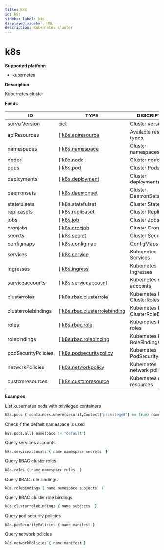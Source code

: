 ```yaml
---
title: k8s
id: k8s
sidebar_label: k8s
displayed_sidebar: MQL
description: Kubernetes cluster
---
```


# k8s

**Supported platform**

- kubernetes

**Description**

Kubernetes cluster

**Fields**

| ID                  | TYPE                                                                    | DESCRIPTION                         |
| ------------------- | ----------------------------------------------------------------------- | ----------------------------------- |
| serverVersion       | dict                                                                    | Cluster version                     |
| apiResources        | &#91;&#93;[k8s.apiresource](k8s.apiresource.md)                         | Available resource types            |
| namespaces          | &#91;&#93;[k8s.namespace](k8s.namespace.md)                             | Cluster namespaces                  |
| nodes               | &#91;&#93;[k8s.node](k8s.node.md)                                       | Cluster nodes                       |
| pods                | &#91;&#93;[k8s.pod](k8s.pod.md)                                         | Cluster Pods                        |
| deployments         | &#91;&#93;[k8s.deployment](k8s.deployment.md)                           | Cluster deployments                 |
| daemonsets          | &#91;&#93;[k8s.daemonset](k8s.daemonset.md)                             | Cluster DaemonSets                  |
| statefulsets        | &#91;&#93;[k8s.statefulset](k8s.statefulset.md)                         | Cluster StatefulSets                |
| replicasets         | &#91;&#93;[k8s.replicaset](k8s.replicaset.md)                           | Cluster ReplicaSets                 |
| jobs                | &#91;&#93;[k8s.job](k8s.job.md)                                         | Cluster Jobs                        |
| cronjobs            | &#91;&#93;[k8s.cronjob](k8s.cronjob.md)                                 | Cluster CronJobs                    |
| secrets             | &#91;&#93;[k8s.secret](k8s.secret.md)                                   | Cluster Secrets                     |
| configmaps          | &#91;&#93;[k8s.configmap](k8s.configmap.md)                             | ConfigMaps                          |
| services            | &#91;&#93;[k8s.service](k8s.service.md)                                 | Kubernetes Services                 |
| ingresses           | &#91;&#93;[k8s.ingress](k8s.ingress.md)                                 | Kubernetes Ingresses                |
| serviceaccounts     | &#91;&#93;[k8s.serviceaccount](k8s.serviceaccount.md)                   | Kubernetes service accounts         |
| clusterroles        | &#91;&#93;[k8s.rbac.clusterrole](k8s.rbac.clusterrole.md)               | Kubernetes RBAC ClusterRoles        |
| clusterrolebindings | &#91;&#93;[k8s.rbac.clusterrolebinding](k8s.rbac.clusterrolebinding.md) | Kubernetes RBAC ClusterRoleBindings |
| roles               | &#91;&#93;[k8s.rbac.role](k8s.rbac.role.md)                             | Kubernetes RBAC roles               |
| rolebindings        | &#91;&#93;[k8s.rbac.rolebinding](k8s.rbac.rolebinding.md)               | Kubernetes RBAC RoleBindings        |
| podSecurityPolicies | &#91;&#93;[k8s.podsecuritypolicy](k8s.podsecuritypolicy.md)             | Kubernetes PodSecurityPolicies      |
| networkPolicies     | &#91;&#93;[k8s.networkpolicy](k8s.networkpolicy.md)                     | Kubernetes network policies         |
| customresources     | &#91;&#93;[k8s.customresource](k8s.customresource.md)                   | Kubernetes custom resources         |

**Examples**

List kubernetes pods with privileged containers

```coffeescript
k8s.pods { containers.where(securityContext["privileged"] == true) name }
```

Check if the default namespace is used

```coffeescript
k8s.pods.all( namespace != "default")
```

Query services accounts

```coffeescript
k8s.serviceaccounts { name namespace secrets  }
```

Query RBAC cluster roles

```coffeescript
k8s.roles { name namespace rules  }
```

Query RBAC role bindings

```coffeescript
k8s.rolebindings { name namespace subjects  }
```

Query RBAC cluster role bindings

```coffeescript
k8s.clusterrolebindings { name subjects  }
```

Query pod security policies

```coffeescript
k8s.podSecurityPolicies { name manifest }
```

Query network policies

```coffeescript
k8s.networkPolicies { name manifest }
```
